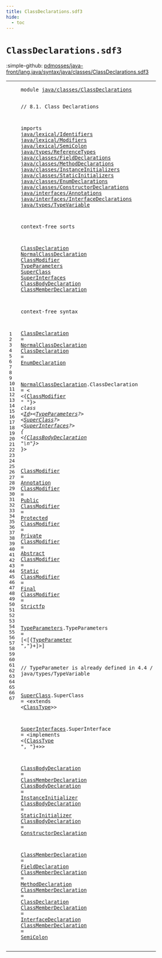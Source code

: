 ```yaml
---
title: ClassDeclarations.sdf3
hide:
  - toc
---
```


# `ClassDeclarations.sdf3`

:simple-github: [pdmosses/java-front/lang.java/syntax/java/classes/ClassDeclarations.sdf3]

[pdmosses/java-front/lang.java/syntax/java/classes/ClassDeclarations.sdf3]: https://github.com/pdmosses/java-front/blob/master/lang.java/syntax/java/classes/ClassDeclarations.sdf3 "The source file on GitHub"

<div class="sdf3"><table class="highlighttable"><tbody><tr><td class="linenos"><div class="linenodiv"><pre><span></span>1
2
3
4
5
6
7
8
9
10
11
12
13
14
15
16
17
18
19
20
21
22
23
24
25
26
27
28
29
30
31
32
33
34
35
36
37
38
39
40
41
42
43
44
45
46
47
48
49
50
51
52
53
54
55
56
57
58
59
60
61
62
63
64
65
66
67
</pre></div></td>
<td class="code"><pre><code><span class="keyword">module</span> <a href="../ConstructorDeclarations.sdf3/#java/classes/ClassDeclarations_89_119" id="java/classes/ClassDeclarations_7_37" title="Referenced at ../ConstructorDeclarations.sdf3 line 6; ../EnumDeclarations.sdf3 line 7; ../Main.sdf3 line 6; ../MethodDeclarations.sdf3 line 7; ../../expressions/ClassInstanceCreation.sdf3 line 10; ../../interfaces/AnnotationTypes.sdf3 line 13; ../../interfaces/InterfaceDeclarations.sdf3 line 9; ../../packages/TypeDeclarations.sdf3 line 7; ../../statements/Blocks.sdf3 line 6">java/classes/ClassDeclarations</a>

<span class="layout">// 8.1. Class Declarations</span>

<span class="keyword">imports</span>
  <a href="../../lexical/Identifiers.sdf3/#java/lexical/Identifiers_7_31" id="java/lexical/Identifiers_77_101" title="Defined at ../../lexical/Identifiers.sdf3 line 1">java/lexical/Identifiers</a>
  <a href="../../lexical/Modifiers.sdf3/#java/lexical/Modifiers_7_29" id="java/lexical/Modifiers_104_126" title="Defined at ../../lexical/Modifiers.sdf3 line 1">java/lexical/Modifiers</a>
  <a href="../../lexical/SemiColon.sdf3/#java/lexical/SemiColon_7_29" id="java/lexical/SemiColon_129_151" title="Defined at ../../lexical/SemiColon.sdf3 line 1">java/lexical/SemiColon</a>
  <a href="../../types/ReferenceTypes.sdf3/#java/types/ReferenceTypes_7_32" id="java/types/ReferenceTypes_154_179" title="Defined at ../../types/ReferenceTypes.sdf3 line 1">java/types/ReferenceTypes</a>
  <a href="../FieldDeclarations.sdf3/#java/classes/FieldDeclarations_7_37" id="java/classes/FieldDeclarations_182_212" title="Defined at ../FieldDeclarations.sdf3 line 1">java/classes/FieldDeclarations</a>
  <a href="../MethodDeclarations.sdf3/#java/classes/MethodDeclarations_7_38" id="java/classes/MethodDeclarations_215_246" title="Defined at ../MethodDeclarations.sdf3 line 1">java/classes/MethodDeclarations</a>
  <a href="../InstanceInitializers.sdf3/#java/classes/InstanceInitializers_7_40" id="java/classes/InstanceInitializers_249_282" title="Defined at ../InstanceInitializers.sdf3 line 1">java/classes/InstanceInitializers</a>
  <a href="../StaticInitializers.sdf3/#java/classes/StaticInitializers_7_38" id="java/classes/StaticInitializers_285_316" title="Defined at ../StaticInitializers.sdf3 line 1">java/classes/StaticInitializers</a>
  <a href="../EnumDeclarations.sdf3/#java/classes/EnumDeclarations_7_36" id="java/classes/EnumDeclarations_319_348" title="Defined at ../EnumDeclarations.sdf3 line 1">java/classes/EnumDeclarations</a>
  <a href="../ConstructorDeclarations.sdf3/#java/classes/ConstructorDeclarations_7_43" id="java/classes/ConstructorDeclarations_351_387" title="Defined at ../ConstructorDeclarations.sdf3 line 1">java/classes/ConstructorDeclarations</a>
  <a href="../../interfaces/Annotations.sdf3/#java/interfaces/Annotations_7_34" id="java/interfaces/Annotations_390_417" title="Defined at ../../interfaces/Annotations.sdf3 line 1">java/interfaces/Annotations</a>
  <a href="../../interfaces/InterfaceDeclarations.sdf3/#java/interfaces/InterfaceDeclarations_7_44" id="java/interfaces/InterfaceDeclarations_420_457" title="Defined at ../../interfaces/InterfaceDeclarations.sdf3 line 1">java/interfaces/InterfaceDeclarations</a>
  <a href="../../types/TypeVariable.sdf3/#java/types/TypeVariable_7_30" id="java/types/TypeVariable_460_483" title="Defined at ../../types/TypeVariable.sdf3 line 1">java/types/TypeVariable</a>

<span class="keyword">context-free sorts</span>

  <a href="#ClassDeclaration_1737_1753" id="ClassDeclaration_507_523" title="Referenced at line 65; ../../interfaces/AnnotationTypes.sdf3 line 33; ../../interfaces/InterfaceDeclarations.sdf3 line 45; ../../packages/TypeDeclarations.sdf3 line 16; ../../statements/Blocks.sdf3 line 22">ClassDeclaration</a>
  <a href="#NormalClassDeclaration_706_728" id="NormalClassDeclaration_526_548" title="Referenced at line 33">NormalClassDeclaration</a>
  <a href="#ClassModifier_820_833" id="ClassModifier_551_564" title="Referenced at line 37; ../EnumDeclarations.sdf3 line 21, 26">ClassModifier</a>
  <a href="#TypeParameters_852_866" id="TypeParameters_567_581" title="Referenced at line 37; ../ConstructorDeclarations.sdf3 line 25; ../MethodDeclarations.sdf3 line 37; ../../interfaces/InterfaceDeclarations.sdf3 line 27">TypeParameters</a>
  <a href="#SuperClass_870_880" id="SuperClass_584_594" title="Referenced at line 37">SuperClass</a>
  <a href="#SuperInterfaces_884_899" id="SuperInterfaces_597_612" title="Referenced at line 37; ../EnumDeclarations.sdf3 line 21, 26">SuperInterfaces</a>
  <a href="#ClassBodyDeclaration_910_930" id="ClassBodyDeclaration_615_635" title="Referenced at line 38; ../EnumDeclarations.sdf3 line 32, 38; ../../expressions/ClassInstanceCreation.sdf3 line 28">ClassBodyDeclaration</a>
  <a href="#ClassMemberDeclaration_1456_1478" id="ClassMemberDeclaration_638_660" title="Referenced at line 58">ClassMemberDeclaration</a>

<span class="keyword">context-free syntax</span>
  
  <a href="#ClassDeclaration_1737_1753" id="ClassDeclaration_687_703" title="Referenced at line 65; ../../interfaces/AnnotationTypes.sdf3 line 33; ../../interfaces/InterfaceDeclarations.sdf3 line 45; ../../packages/TypeDeclarations.sdf3 line 16; ../../statements/Blocks.sdf3 line 22">ClassDeclaration</a> = <a href="#NormalClassDeclaration_526_548" id="NormalClassDeclaration_706_728" title="Defined at line 23, 36">NormalClassDeclaration</a>
  <a href="#ClassDeclaration_1737_1753" id="ClassDeclaration_731_747" title="Referenced at line 65; ../../interfaces/AnnotationTypes.sdf3 line 33; ../../interfaces/InterfaceDeclarations.sdf3 line 45; ../../packages/TypeDeclarations.sdf3 line 16; ../../statements/Blocks.sdf3 line 22">ClassDeclaration</a>  = <a href="../EnumDeclarations.sdf3/#EnumDeclaration_203_218" id="EnumDeclaration_751_766" title="Defined at ../EnumDeclarations.sdf3 line 13, 20, 25">EnumDeclaration</a>
  
  <a href="#NormalClassDeclaration_706_728" id="NormalClassDeclaration_772_794" title="Referenced at line 33">NormalClassDeclaration</a>.<span class="cons_Constructor"><span id="ClassDeclaration_795_811" title="Not referenced locally, nor via imports">ClassDeclaration</span></span> = &lt;
  &lt;{<a href="#ClassModifier_551_564" id="ClassModifier_820_833" title="Defined at line 24, 41, 42, 43, 44, 45, 46, 47, 48">ClassModifier</a> <span class="cons_Lit">" "</span>}*&gt; <span class="cons_String">class</span> &lt;<a href="../../lexical/Identifiers.sdf3/#Id_141_143" id="Id_848_850" title="Defined at ../../lexical/Identifiers.sdf3 line 15, 23">Id</a>&gt;&lt;<a href="#TypeParameters_567_581" id="TypeParameters_852_866" title="Defined at line 25, 50">TypeParameters</a>?&gt; &lt;<a href="#SuperClass_584_594" id="SuperClass_870_880" title="Defined at line 26, 54">SuperClass</a>?&gt; &lt;<a href="#SuperInterfaces_597_612" id="SuperInterfaces_884_899" title="Defined at line 27, 56">SuperInterfaces</a>?&gt; <span class="cons_String">{</span>
    &lt;{<a href="#ClassBodyDeclaration_615_635" id="ClassBodyDeclaration_910_930" title="Defined at line 28, 58, 59, 60, 61">ClassBodyDeclaration</a> <span class="cons_Lit">"\n"</span>}*&gt;
  <span class="cons_String">}</span>&gt;
  
  <a href="#ClassModifier_820_833" id="ClassModifier_949_962" title="Referenced at line 37; ../EnumDeclarations.sdf3 line 21, 26">ClassModifier</a> = <a href="../../interfaces/Annotations.sdf3/#Annotation_158_168" id="Annotation_965_975" title="Defined at ../../interfaces/Annotations.sdf3 line 12, 19, 20, 21">Annotation</a>
  <a href="#ClassModifier_820_833" id="ClassModifier_978_991" title="Referenced at line 37; ../EnumDeclarations.sdf3 line 21, 26">ClassModifier</a> = <a href="../../lexical/Modifiers.sdf3/#Public_201_207" id="Public_994_1000" title="Defined at ../../lexical/Modifiers.sdf3 line 14, 29">Public</a>
  <a href="#ClassModifier_820_833" id="ClassModifier_1003_1016" title="Referenced at line 37; ../EnumDeclarations.sdf3 line 21, 26">ClassModifier</a> = <a href="../../lexical/Modifiers.sdf3/#Protected_189_198" id="Protected_1019_1028" title="Defined at ../../lexical/Modifiers.sdf3 line 13, 28">Protected</a>
  <a href="#ClassModifier_820_833" id="ClassModifier_1031_1044" title="Referenced at line 37; ../EnumDeclarations.sdf3 line 21, 26">ClassModifier</a> = <a href="../../lexical/Modifiers.sdf3/#Private_179_186" id="Private_1047_1054" title="Defined at ../../lexical/Modifiers.sdf3 line 12, 27">Private</a>
  <a href="#ClassModifier_820_833" id="ClassModifier_1057_1070" title="Referenced at line 37; ../EnumDeclarations.sdf3 line 21, 26">ClassModifier</a> = <a href="../../lexical/Modifiers.sdf3/#Abstract_141_149" id="Abstract_1073_1081" title="Defined at ../../lexical/Modifiers.sdf3 line 8, 23">Abstract</a>
  <a href="#ClassModifier_820_833" id="ClassModifier_1084_1097" title="Referenced at line 37; ../EnumDeclarations.sdf3 line 21, 26">ClassModifier</a> = <a href="../../lexical/Modifiers.sdf3/#Static_210_216" id="Static_1100_1106" title="Defined at ../../lexical/Modifiers.sdf3 line 15, 30">Static</a>
  <a href="#ClassModifier_820_833" id="ClassModifier_1109_1122" title="Referenced at line 37; ../EnumDeclarations.sdf3 line 21, 26">ClassModifier</a> = <a href="../../lexical/Modifiers.sdf3/#Final_162_167" id="Final_1125_1130" title="Defined at ../../lexical/Modifiers.sdf3 line 10, 25">Final</a>
  <a href="#ClassModifier_820_833" id="ClassModifier_1133_1146" title="Referenced at line 37; ../EnumDeclarations.sdf3 line 21, 26">ClassModifier</a> = <a href="../../lexical/Modifiers.sdf3/#Strictfp_219_227" id="Strictfp_1149_1157" title="Defined at ../../lexical/Modifiers.sdf3 line 16, 31">Strictfp</a>
  
  <a href="#TypeParameters_852_866" id="TypeParameters_1163_1177" title="Referenced at line 37; ../ConstructorDeclarations.sdf3 line 25; ../MethodDeclarations.sdf3 line 37; ../../interfaces/InterfaceDeclarations.sdf3 line 27">TypeParameters</a>.<span class="cons_Constructor"><span id="TypeParameters_1178_1192" title="Not referenced locally, nor via imports">TypeParameters</span></span>               = [<span class="cons_String">&lt;</span>[{<a href="../../types/TypeVariable.sdf3/#TypeParameter_172_185" id="TypeParameter_1213_1226" title="Defined at ../../types/TypeVariable.sdf3 line 12, 16, 17">TypeParameter</a> <span class="cons_Lit">","</span>}+]<span class="cons_String">&gt;</span>]

  <span class="layout">// TypeParameter is already defined in 4.4 / java/types/TypeVariable</span>

  <a href="#SuperClass_870_880" id="SuperClass_1311_1321" title="Referenced at line 37">SuperClass</a>.<span class="cons_Constructor"><span id="SuperClass_1322_1332" title="Not referenced locally, nor via imports">SuperClass</span></span> = &lt;<span class="cons_String">extends</span> &lt;<a href="../../types/ReferenceTypes.sdf3/#ClassType_234_243" id="ClassType_1345_1354" title="Defined at ../../types/ReferenceTypes.sdf3 line 14, 26, 27">ClassType</a>&gt;&gt;
  
  <a href="#SuperInterfaces_884_899" id="SuperInterfaces_1362_1377" title="Referenced at line 37; ../EnumDeclarations.sdf3 line 21, 26">SuperInterfaces</a>.<span class="cons_Constructor"><span id="SuperInterface_1378_1392" title="Not referenced locally, nor via imports">SuperInterface</span></span> = &lt;<span class="cons_String">implements</span> &lt;{<a href="../../types/ReferenceTypes.sdf3/#ClassType_234_243" id="ClassType_1409_1418" title="Defined at ../../types/ReferenceTypes.sdf3 line 14, 26, 27">ClassType</a> <span class="cons_Lit">", "</span>}+&gt;&gt;
  
  <a href="#ClassBodyDeclaration_910_930" id="ClassBodyDeclaration_1433_1453" title="Referenced at line 38; ../EnumDeclarations.sdf3 line 32, 38; ../../expressions/ClassInstanceCreation.sdf3 line 28">ClassBodyDeclaration</a> = <a href="#ClassMemberDeclaration_638_660" id="ClassMemberDeclaration_1456_1478" title="Defined at line 29, 63, 64, 65, 66, 67">ClassMemberDeclaration</a>
  <a href="#ClassBodyDeclaration_910_930" id="ClassBodyDeclaration_1481_1501" title="Referenced at line 38; ../EnumDeclarations.sdf3 line 32, 38; ../../expressions/ClassInstanceCreation.sdf3 line 28">ClassBodyDeclaration</a>  = <a href="../InstanceInitializers.sdf3/#InstanceInitializer_129_148" id="InstanceInitializer_1505_1524" title="Defined at ../InstanceInitializers.sdf3 line 10, 14">InstanceInitializer</a>
  <a href="#ClassBodyDeclaration_910_930" id="ClassBodyDeclaration_1527_1547" title="Referenced at line 38; ../EnumDeclarations.sdf3 line 32, 38; ../../expressions/ClassInstanceCreation.sdf3 line 28">ClassBodyDeclaration</a>  = <a href="../StaticInitializers.sdf3/#StaticInitializer_127_144" id="StaticInitializer_1551_1568" title="Defined at ../StaticInitializers.sdf3 line 10, 14">StaticInitializer</a>
  <a href="#ClassBodyDeclaration_910_930" id="ClassBodyDeclaration_1571_1591" title="Referenced at line 38; ../EnumDeclarations.sdf3 line 32, 38; ../../expressions/ClassInstanceCreation.sdf3 line 28">ClassBodyDeclaration</a>  = <a href="../ConstructorDeclarations.sdf3/#ConstructorDeclaration_359_381" id="ConstructorDeclaration_1595_1617" title="Defined at ../ConstructorDeclarations.sdf3 line 18, 24">ConstructorDeclaration</a>
  
  <a href="#ClassMemberDeclaration_1456_1478" id="ClassMemberDeclaration_1623_1645" title="Referenced at line 58">ClassMemberDeclaration</a> = <a href="../FieldDeclarations.sdf3/#FieldDeclaration_324_340" id="FieldDeclaration_1648_1664" title="Defined at ../FieldDeclarations.sdf3 line 17, 30">FieldDeclaration</a>
  <a href="#ClassMemberDeclaration_1456_1478" id="ClassMemberDeclaration_1667_1689" title="Referenced at line 58">ClassMemberDeclaration</a> = <a href="../MethodDeclarations.sdf3/#MethodDeclaration_300_317" id="MethodDeclaration_1692_1709" title="Defined at ../MethodDeclarations.sdf3 line 15, 30">MethodDeclaration</a>
  <a href="#ClassMemberDeclaration_1456_1478" id="ClassMemberDeclaration_1712_1734" title="Referenced at line 58">ClassMemberDeclaration</a> = <a href="#ClassDeclaration_507_523" id="ClassDeclaration_1737_1753" title="Defined at line 22, 33, 34">ClassDeclaration</a>
  <a href="#ClassMemberDeclaration_1456_1478" id="ClassMemberDeclaration_1756_1778" title="Referenced at line 58">ClassMemberDeclaration</a> = <a href="../../interfaces/InterfaceDeclarations.sdf3/#InterfaceDeclaration_396_416" id="InterfaceDeclaration_1781_1801" title="Defined at ../../interfaces/InterfaceDeclarations.sdf3 line 18, 26, 31">InterfaceDeclaration</a>
  <a href="#ClassMemberDeclaration_1456_1478" id="ClassMemberDeclaration_1804_1826" title="Referenced at line 58">ClassMemberDeclaration</a> = <a href="../../lexical/SemiColon.sdf3/#SemiColon_132_141" id="SemiColon_1829_1838" title="Defined at ../../lexical/SemiColon.sdf3 line 8, 12">SemiColon</a>
</code></pre></td></tr></tbody></table></div>